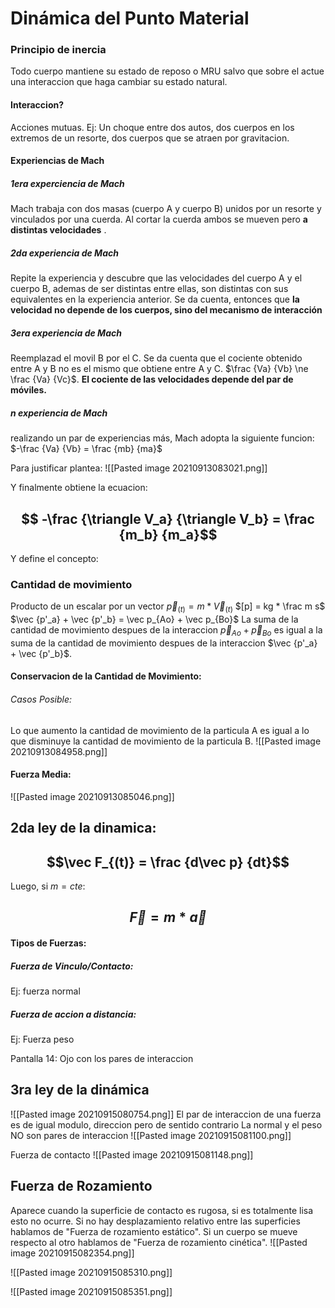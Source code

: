 
# Dinámica del Punto Material
### Principio de inercia
Todo cuerpo mantiene su estado de reposo o MRU salvo que sobre el actue una interaccion que haga cambiar su estado natural. 
#### Interaccion?
Acciones mutuas. 
Ej: Un choque entre dos autos, dos cuerpos en los extremos de un resorte, dos cuerpos que se atraen por gravitacion.

####  Experiencias de Mach
##### 1era experciencia de Mach
Mach trabaja con dos masas (cuerpo A y cuerpo B) unidos por un resorte y vinculados por una cuerda. Al cortar la cuerda ambos se mueven pero **a distintas velocidades** .
##### 2da experiencia de Mach
Repite la experiencia y descubre que las velocidades del cuerpo A y el cuerpo B, ademas de ser distintas entre ellas, son distintas con sus equivalentes en la experiencia anterior. Se da cuenta, entonces que **la velocidad no depende de los cuerpos, sino del mecanismo de interacción**
##### 3era experiencia de Mach
Reemplazad el movil B por el C. Se da cuenta que el cociente obtenido entre A y B no es el mismo que obtiene entre A y C. $\frac {Va} {Vb} \ne \frac {Va} {Vc}$. **El cociente de las velocidades depende del par de móviles.** 
##### n experiencia de Mach
realizando un par de experiencias más, Mach adopta la siguiente funcion: $-\frac {Va} {Vb} = \frac {mb} {ma}$

Para justificar plantea: 
![[Pasted image 20210913083021.png]]

Y finalmente obtiene la ecuacion: 
## $$ -\frac {\triangle V_a} {\triangle V_b} = \frac {m_b} {m_a}$$ 

Y define el concepto: 
### Cantidad de movimiento
Producto de un escalar por un vector 
$\vec  p_{(t)} = m * \vec V_{(t)}$
$[p] = kg * \frac m s$
$\vec {p'_a} + \vec {p'_b} = \vec p_{Ao} + \vec p_{Bo}$ La suma de la cantidad de movimiento despues de la interaccion $\vec p_{Ao} + \vec p_{Bo}$ es igual a la suma de la cantidad de movimiento despues de la interaccion $\vec {p'_a} + \vec {p'_b}$.

#### Conservacion de la Cantidad de Movimiento: 
###### Casos Posible: 
Lo que aumento la cantidad de movimiento de la particula A es igual a lo que disminuye la cantidad de movimiento de la particula B.
![[Pasted image 20210913084958.png]]

#### Fuerza Media:
![[Pasted image 20210913085046.png]]

## 2da ley de la dinamica:
## $$\vec F_{(t)} = \frac {d\vec p} {dt}$$
Luego, si $m = cte$: 
## $$\vec F = m*\vec a$$

#### Tipos de Fuerzas:
##### Fuerza de Vinculo/Contacto: 
Ej: fuerza normal
##### Fuerza de accion a distancia: 
Ej: Fuerza peso

Pantalla 14: Ojo con los pares de interaccion

## 3ra ley de la dinámica
![[Pasted image 20210915080754.png]]
El par de interaccion de una fuerza es de igual modulo, direccion pero de sentido contrario
La normal y el peso NO son pares de interaccion
![[Pasted image 20210915081100.png]]

Fuerza de contacto 
![[Pasted image 20210915081148.png]]

## Fuerza de Rozamiento 
Aparece cuando la superficie de contacto es rugosa, si es totalmente lisa esto no ocurre.
Si no hay desplazamiento relativo entre las superficies hablamos de "Fuerza de rozamiento estático". Si un cuerpo se mueve respecto al otro hablamos de "Fuerza de rozamiento cinética".
![[Pasted image 20210915082354.png]]

![[Pasted image 20210915085310.png]]

![[Pasted image 20210915085351.png]]